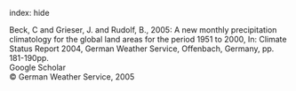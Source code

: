 index: hide

<div class="Citation">

  <div class="Citation-body">
    <div class="Citation-text">Beck, C and Grieser, J. and Rudolf, B., 2005: A new monthly precipitation climatology for the global land areas for the period 1951 to 2000, In: <span class="Article-bookTitle">Climate Status Report 2004, </span>German Weather Service, Offenbach, Germany, pp. 181-190pp.</div>
    <div class="Citation-links">
      <div class="CitationLink" data-href="https://scholar.google.com/scholar?q=A+new+monthly+precipitation+climatology+for+the+global+land+areas+for+the+period+1951+to+2000">
        <div class="CitationLink-icon CitationLink-Scholar"></div>
        <div class="CitationLink-text">Google Scholar</div>
      </div>
    </div>
  </div>
</div>


<div class="Citation-copy">
&copy; German Weather Service, 2005
</div>
